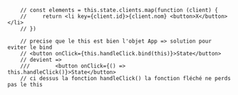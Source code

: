         // const elements = this.state.clients.map(function (client) {
        //     return <li key={client.id}>{client.nom} <button>X</button></li>
        // })

        // precise que le this est bien l'objet App => solution pour eviter le bind
        // <button onClick={this.handleClick.bind(this)}>State</button>
        // devient => 
        ///        <button onClick={() => this.handleClick()}>State</button>
        // ci dessus la fonction handleClick() la fonction fléché ne perds pas le this 